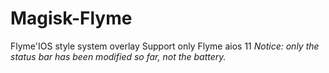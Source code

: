 # Magisk-Flyme
Flyme'IOS style system overlay
Support only Flyme aios 11
*Notice: only the status bar has been modified so far, not the battery.*

